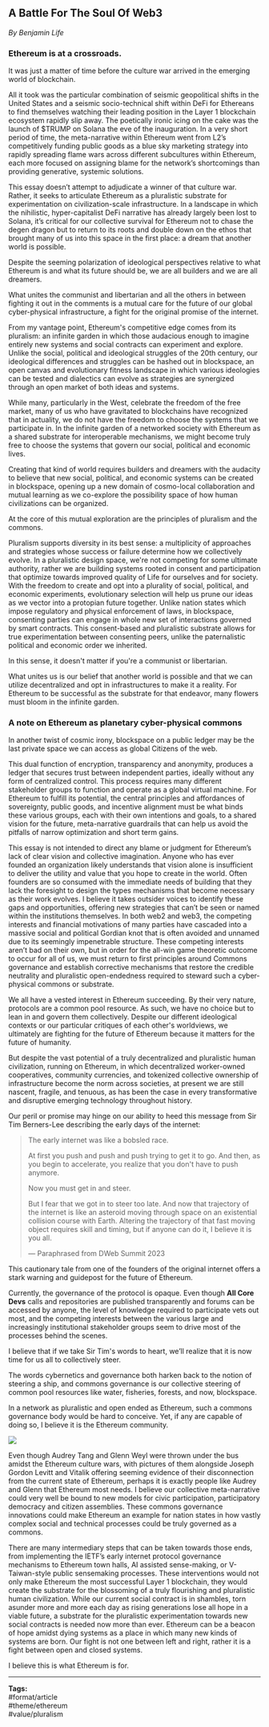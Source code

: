 ## A Battle For The Soul Of Web3

*By Benjamin Life*
### Ethereum is at a crossroads.

It was just a matter of time before the culture war arrived in the emerging world of blockchain.

All it took was the particular combination of seismic geopolitical shifts in the United States and a seismic socio-technical shift within DeFi for Ethereans to find themselves watching their leading position in the Layer 1 blockchain ecosystem rapidly slip away. The poetically ironic icing on the cake was the launch of $TRUMP on Solana the eve of the inauguration. In a very short period of time, the meta-narrative within Ethereum went from L2’s competitively funding public goods as a blue sky marketing strategy into rapidly spreading flame wars across different subcultures within Ethereum, each more focused on assigning blame for the network’s shortcomings than providing generative, systemic solutions.

This essay doesn’t attempt to adjudicate a winner of that culture war. Rather, it seeks to articulate Ethereum as a pluralistic substrate for experimentation on civilization-scale infrastructure. In a landscape in which the nihilistic, hyper-capitalist DeFi narrative has already largely been lost to Solana, it’s critical for our collective survival for Ethereum not to chase the degen dragon but to return to its roots and double down on the ethos that brought many of us into this space in the first place: a dream that another world is possible.

Despite the seeming polarization of ideological perspectives relative to what Ethereum is and what its future should be, we are all builders and we are all dreamers.

What unites the communist and libertarian and all the others in between fighting it out in the comments is a mutual care for the future of our global cyber-physical infrastructure, a fight for the original promise of the internet.

From my vantage point, Ethereum's competitive edge comes from its pluralism: an infinite garden in which those audacious enough to imagine entirely new systems and social contracts can experiment and explore. Unlike the social, political and ideological struggles of the 20th century, our ideological differences and struggles can be hashed out in blockspace, an open canvas and evolutionary fitness landscape in which various ideologies can be tested and dialectics can evolve as strategies are synergized through an open market of both ideas and systems.

While many, particularly in the West, celebrate the freedom of the free market, many of us who have gravitated to blockchains have recognized that in actuality, we do not have the freedom to choose the systems that we participate in. In the infinite garden of a networked society with Ethereum as a shared substrate for interoperable mechanisms, we might become truly free to choose the systems that govern our social, political and economic lives.

Creating that kind of world requires builders and dreamers with the audacity to believe that new social, political, and economic systems can be created in blockspace, opening up a new domain of cosmo-local collaboration and mutual learning as we co-explore the possibility space of how human civilizations can be organized.

At the core of this mutual exploration are the principles of pluralism and the commons.

Pluralism supports diversity in its best sense: a multiplicity of approaches and strategies whose success or failure determine how we collectively evolve. In a pluralistic design space, we're not competing for some ultimate authority, rather we are building systems rooted in consent and participation that optimize towards improved quality of Life for ourselves and for society. With the freedom to create and opt into a plurality of social, political, and economic experiments, evolutionary selection will help us prune our ideas as we vector into a protopian future together. Unlike nation states which impose regulatory and physical enforcement of laws, in blockspace, consenting parties can engage in whole new set of interactions governed by smart contracts. This consent-based and pluralistic substrate allows for true experimentation between consenting peers, unlike the paternalistic political and economic order we inherited.

In this sense, it doesn't matter if you're a communist or libertarian.

What unites us is our belief that another world is possible and that we can utilize decentralized and opt in infrastructures to make it a reality. For Ethereum to be successful as the substrate for that endeavor, many flowers must bloom in the infinite garden.

### A note on Ethereum as planetary cyber-physical commons

In another twist of cosmic irony, blockspace on a public ledger may be the last private space we can access as global Citizens of the web.

This dual function of encryption, transparency and anonymity, produces a ledger that secures trust between independent parties, ideally without any form of centralized control. This process requires many different stakeholder groups to function and operate as a global virtual machine. For Ethereum to fulfill its potential, the central principles and affordances of sovereignty, public goods, and incentive alignment must be what binds these various groups, each with their own intentions and goals, to a shared vision for the future, meta-narrative guardrails that can help us avoid the pitfalls of narrow optimization and short term gains.

This essay is not intended to direct any blame or judgment for Ethereum’s lack of clear vision and collective imagination. Anyone who has ever founded an organization likely understands that vision alone is insufficient to deliver the utility and value that you hope to create in the world. Often founders are so consumed with the immediate needs of building that they lack the foresight to design the types mechanisms that become necessary as their work evolves. I believe it takes outsider voices to identify these gaps and opportunities, offering new strategies that can’t be seen or named within the institutions themselves. In both web2 and web3, the competing interests and financial motivations of many parties have cascaded into a massive social and political Gordian knot that is often avoided and unnamed due to its seemingly impenetrable structure. These competing interests aren’t bad on their own, but in order for the all-win game theoretic outcome to occur for all of us, we must return to first principles around Commons governance and establish corrective mechanisms that restore the credible neutrality and pluralistic open-endedness required to steward such a cyber-physical commons or substrate.

We all have a vested interest in Ethereum succeeding. By their very nature, protocols are a common pool resource. As such, we have no choice but to lean in and govern them collectively. Despite our different ideological contexts or our particular critiques of each other's worldviews, we ultimately are fighting for the future of Ethereum because it matters for the future of humanity.

But despite the vast potential of a truly decentralized and pluralistic human civilization, running on Ethereum, in which decentralized worker-owned cooperatives, community currencies, and tokenized collective ownership of infrastructure become the norm across societies, at present we are still nascent, fragile, and tenuous, as has been the case in every transformative and disruptive emerging technology throughout history.

Our peril or promise may hinge on our ability to heed this message from Sir Tim Berners-Lee describing the early days of the internet:

> The early internet was like a bobsled race.
> 
> At first you push and push and push trying to get it to go. And then, as you begin to accelerate, you realize that you don't have to push anymore.
> 
> Now you must get in and steer.
> 
> But I fear that we got in to steer too late. And now that trajectory of the internet is like an asteroid moving through space on an existential collision course with Earth. Altering the trajectory of that fast moving object requires skill and timing, but if anyone can do it, I believe it is you all.
> 
> — Paraphrased from DWeb Summit 2023

This cautionary tale from one of the founders of the original internet offers a stark warning and guidepost for the future of Ethereum.

Currently, the governance of the protocol is opaque. Even though **All Core Devs** calls and repositories are published transparently and forums can be accessed by anyone, the level of knowledge required to participate vets out most, and the competing interests between the various large and increasingly institutional stakeholder groups seem to drive most of the processes behind the scenes.

I believe that if we take Sir Tim's words to heart, we’ll realize that it is now time for us all to collectively steer.

The words cybernetics and governance both harken back to the notion of steering a ship, and commons governance is our collective steering of common pool resources like water, fisheries, forests, and now, blockspace.

In a network as pluralistic and open ended as Ethereum, such a commons governance body would be hard to conceive. Yet, if any are capable of doing so, I believe it is the Ethereum community.

![](https://images.mirror-media.xyz/publication-images/CPa3N1odSvXah84NTgB1E.jpeg)

Even though Audrey Tang and Glenn Weyl were thrown under the bus amidst the Ethereum culture wars, with pictures of them alongside Joseph Gordon Levitt and Vitalik offering seeming evidence of their disconnection from the current state of Ethereum, perhaps it is exactly people like Audrey and Glenn that Ethereum most needs. I believe our collective meta-narrative could very well be bound to new models for civic participation, participatory democracy and citizen assemblies. These commons governance innovations could make Ethereum an example for nation states in how vastly complex social and technical processes could be truly governed as a commons.

There are many intermediary steps that can be taken towards those ends, from implementing the IETF’s early internet protocol governance mechanisms to Ethereum town halls, AI assisted sense-making, or V-Taiwan-style public sensemaking processes. These interventions would not only make Ethereum the most successful Layer 1 blockchain, they would create the substrate for the blossoming of a truly flourishing and pluralistic human civilization. While our current social contract is in shambles, torn asunder more and more each day as rising generations lose all hope in a viable future, a substrate for the pluralistic experimentation towards new social contracts is needed now more than ever. Ethereum can be a beacon of hope amidst dying systems as a place in which many new kinds of systems are born. Our fight is not one between left and right, rather it is a fight between open and closed systems.

I believe this is what Ethereum is for.

---

**Tags:**  
#format/article   
#theme/ethereum   
#value/pluralism 